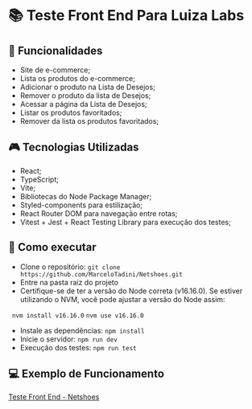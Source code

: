 # :books: Teste Front End Para Luiza Labs


## :mag_right: Funcionalidades 
* Site de e-commerce;
* Lista os produtos do e-commerce;
* Adicionar o produto na Lista de Desejos;
* Remover o produto da lista de Desejos;
* Acessar a página da Lista de Desejos;
* Listar os produtos favoritados;
* Remover da lista os produtos favoritados;

##  :video_game: Tecnologias Utilizadas 
* React;
* TypeScript;
* Vite;
* Bibliotecas do Node Package Manager;
* Styled-components para estilização;
* React Router DOM para navegação entre rotas;
* Vitest + Jest + React Testing Library para execução dos testes;

## :rocket: Como executar 
* Clone o repositório:
```` git clone https://github.com/MarceloTadini/Netshoes.git ````
* Entre na pasta raíz do projeto
* Certifique-se de ter a versão do Node correta (v16.16.0). Se estiver utilizando o NVM, você pode ajustar a versão do Node assim:

````  nvm install v16.16.0 ```` 
```` nvm use v16.16.0 ```` 

* Instale as dependências: ```` npm install ````
* Inicie o servidor: ```` npm run dev ````
* Execução dos testes: ```` npm run test ````

## :computer: Exemplo de Funcionamento
[Teste Front End - Netshoes](https://netshoes-eight.vercel.app/)
